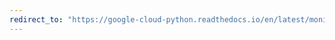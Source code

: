 ```yaml
---
redirect_to: "https://google-cloud-python.readthedocs.io/en/latest/monitoring/changelog.html"
---
```

